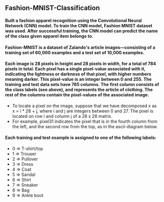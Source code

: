 ## Fashion-MNIST-Classification
#### Built a fashion apparel recognition using the Convolutional Neural Network (CNN) model. To train the CNN model, Fashion MNIST dataset was used. After successful training, the CNN model can predict the name of the class given apparel item belongs to.
#### Fashion-MNIST is a dataset of Zalando's article images—consisting of a training set of 60,000 examples and a test set of 10,000 examples.
#### Each image is 28 pixels in height and 28 pixels in width, for a total of 784 pixels in total. Each pixel has a single pixel-value associated with it, indicating the lightness or darkness of that pixel, with higher numbers meaning darker. This pixel-value is an integer between 0 and 255. The training and test data sets have 785 columns. The first column consists of the class labels (see above), and represents the article of clothing. The rest of the columns contain the pixel-values of the associated image.
* To locate a pixel on the image, suppose that we have decomposed x as x = i * 28 + j, where i and j are integers between 0 and 27. The pixel is located on row i and column j of a 28 x 28 matrix.
* For example, pixel31 indicates the pixel that is in the fourth column from the left, and the second row from the top, as in the ascii-diagram below.

#### Each training and test example is assigned to one of the following labels:

* 0 => T-shirt/top
* 1 => Trouser
* 2 => Pullover
* 3 => Dress
* 4 => Coat
* 5 => Sandal
* 6 => Shirt
* 7 => Sneaker
* 8 => Bag
* 9 => Ankle boot

